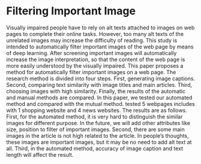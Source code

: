 # Filtering Important Image
Visually impaired people have to rely on alt texts attached to images on web pages to complete their online tasks. However, too many alt texts of the unrelated images may increase the difficulty of reading. This study is intended to automatically filter important images of the web page by means of deep learning. After screening important images will automatically increase the image interpretation, so that the content of the web page is more easily understood by the visually impaired.
 This paper proposes a method for automatically filter important images on a web page. The research method is divided into four steps. First, generating image captions. Second, comparing text similarity with image titles and main articles. Third, choosing images with high similarity. Finally, the results of the automatic and manual methods are compared.
In this paper, we tested our automated method and compared with the mutual method. tested 5 webpages includes with 1 shopping website and 4 news websites. The results are as follows. First, for the automated method, it is very hard to distinguish the similar images for different purpose. In the future, we will add other attributes like size, position to filter of important images. Second, there are some main images in the article is not high related to the article. In people’s thoughts, these images are important images, but it may be no need to add alt text at all. Third, in the automated method, accuracy of image caption and text length will affect the result.
